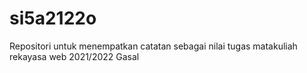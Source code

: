 # si5a2122o
Repositori untuk menempatkan catatan sebagai nilai tugas matakuliah rekayasa web 2021/2022 Gasal
